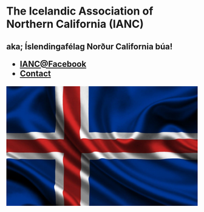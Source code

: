 <h1>The Icelandic Association of Northern California (IANC)</h1>
<h2>aka; Íslendingafélag Norður California búa!</a>
<ul>
<li><a href="https://www.facebook.com/groups/24320765656/">IANC@Facebook</a></li>
<li><a href="mailto:ianc.treasurer@gmail.com">Contact</a></li>
</ul>

<img src="iceland.jpg" />
